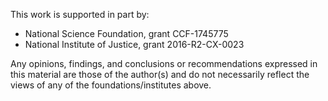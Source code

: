 This work is supported in part by:

- National Science Foundation, grant CCF-1745775
- National Institute of Justice, grant 2016-R2-CX-0023

Any opinions, findings, and conclusions or recommendations expressed in this material are those of the author(s) and do not necessarily reflect the views of any of the foundations/institutes above.
